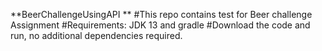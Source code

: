 **BeerChallengeUsingAPI
**
#This repo contains test for Beer challenge Assignment
#Requirements: JDK 13 and gradle
#Download the code and run, no additional dependencies required.
